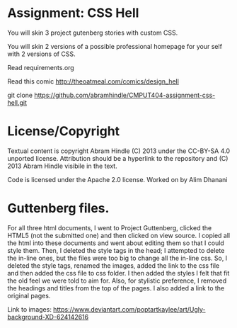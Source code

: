 # Assignment: CSS Hell

You will skin 3 project gutenberg stories with custom CSS.

You will skin 2 versions of a possible professional homepage for your
self with 2 versions of CSS.

Read requirements.org

Read this comic http://theoatmeal.com/comics/design_hell

git clone https://github.com/abramhindle/CMPUT404-assignment-css-hell.git

# License/Copyright

Textual content is copyright Abram Hindle (C) 2013 under the CC-BY-SA
4.0 unported license. Attribution should be a hyperlink to the
repository and (C) 2013 Abram Hindle visibile in the text.

Code is licensed under the Apache 2.0 license. 
Worked on by Alim Dhanani

# Guttenberg files.

For all three html documents, I went to Project Guttenberg, clicked the HTML5 (not the submitted one) and then clicked on view source. I copied all the html into these documents and went about editing them so that I could style them. Then, I deleted the style tags in the head; I attempted to delete the in-line ones, but the files were too big to change all the in-line css. So, I deleted the style tags, renamed the images, added the link to the css file and then added the css file to css folder. I then added the styles I felt that fit the old feel we were told to aim for. Also, for stylistic preference, I removed the headings and titles from the top of the pages. I also added a link to the original pages.

Link to images: https://www.deviantart.com/poptartkaylee/art/Ugly-background-XD-624142616
